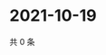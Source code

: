 # 2021-10-19

共 0 条

<!-- BEGIN -->
<!-- 最后更新时间 Tue Oct 19 2021 19:12:25 GMT+0800 (China Standard Time) -->

<!-- END -->
